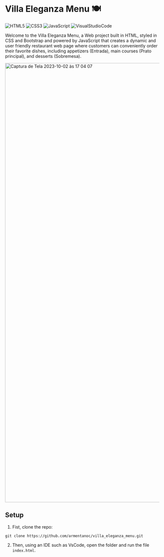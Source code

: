 <h1 align="left"> Villa Eleganza Menu 🍽️</h1>

![HTML5](https://img.shields.io/badge/HTML5-%23E34F26.svg?style=modern&logo=HTML5&logoColor=white)
![CSS3](https://img.shields.io/badge/CSS3-%231572B6.svg?style=modern&logo=CSS3&logoColor=white)
![JavaScript](https://img.shields.io/badge/JavaScript-%23323330.svg?style=modern&logo=JavaScript&logoColor=%23F7DF1E)
![VisualStudioCode](https://img.shields.io/badge/Visual%20Studio%20Code-0078d4.svg?style=modern&logo=VisualStudioCode&logoColor=white)

<p>Welcome to the Villa Eleganza Menu, a Web project built in HTML, styled in CSS and Bootstrap and powered by JavaScript that creates a dynamic and user friendly restaurant web page where customers can conveniently order their favorite dishes, including appetizers (Entrada), main courses (Prato principal), and desserts (Sobremesa).</p>

<img width="1436" alt="Captura de Tela 2023-10-02 às 17 04 07" src="https://github.com/armentanoc/villa_eleganza_menu/assets/88147887/1cc9e5b1-6f1c-474a-8d04-4226377d8b2c">

## Setup
1. Fist, clone the repo:
```
git clone https://github.com/armentanoc/villa_eleganza_menu.git
```
2. Then, using an IDE such as VsCode, open the folder and run the file ```index.html```.

